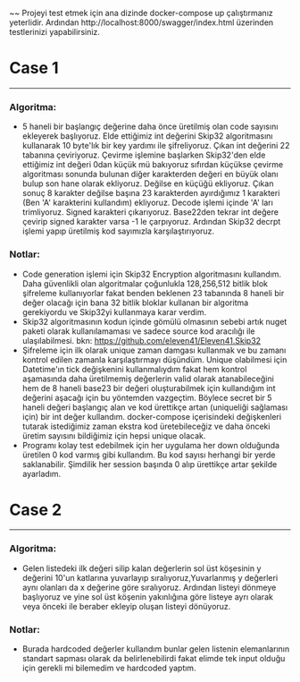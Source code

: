 ﻿~~ Projeyi test etmek için ana dizinde docker-compose up çalıştırmanız yeterlidir.
Ardından http://localhost:8000/swagger/index.html üzerinden testlerinizi yapabilirsiniz.

# Case 1
------------------------

### Algoritma:
- 5 haneli bir başlangıç değerine daha önce üretilmiş olan code sayısını ekleyerek başlıyoruz. Elde ettiğimiz int değerini Skip32 algoritmasını kullanarak 10 byte'lık bir key yardımı ile şifreliyoruz. Çıkan int değerini 22 tabanına çeviriyoruz. Çevirme işlemine başlarken Skip32'den elde ettiğimiz int değeri 0dan küçük mü bakıyoruz sıfırdan küçükse çevirme algoritması sonunda bulunan diğer karakterden değeri en büyük olanı bulup son hane olarak ekliyoruz. Değilse en küçüğü ekliyoruz. Çıkan sonuç 8 karakter değilse başına 23 karakterden ayırdığımız 1 karakteri (Ben 'A' karakterini kullandım) ekliyoruz. Decode işlemi içinde 'A' ları trimliyoruz. Signed karakteri çıkarıyoruz. Base22den tekrar int değere çevirip signed karakter varsa -1 le çarpıyoruz. Ardından Skip32 decrpt işlemi yapıp üretilmiş kod sayımızla karşılaştırıyoruz.
### Notlar:
- Code generation işlemi için Skip32 Encryption algoritmasını kullandım. Daha güvenlikli olan algoritmalar çoğunlukla 128,256,512 bitlik blok şifreleme kullanıyorlar fakat benden beklenen 23 tabanında 8 haneli bir değer olacağı için bana 32 bitlik bloklar kullanan bir algoritma gerekiyordu ve Skip32yi kullanmaya karar verdim.
- Skip32 algoritmasının kodun içinde gömülü olmasının sebebi artık nuget paketi olarak kullanılamaması ve sadece source kod aracılığı ile ulaşılabilmesi. bkn: https://github.com/eleven41/Eleven41.Skip32
- Şifreleme için ilk olarak unique zaman damgası kullanmak ve bu zamanı kontrol edilen zamanla karşılaştırmayı düşündüm. Unique olabilmesi için Datetime'ın tick değişkenini kullanmalıydım fakat hem kontrol aşamasında daha üretilmemiş değerlerin valid olarak atanabileceğini hem de 8 haneli base23 bir değeri oluşturabilmek için kullandığım int değerini aşacağı için bu yöntemden vazgeçtim. Böylece secret bir 5 haneli değeri başlangıç alan ve kod ürettikçe artan (uniqueliği sağlaması için) bir int değer kullandım. docker-compose içerisindeki değişkenleri tutarak istediğimiz zaman ekstra kod üretebileceğiz ve daha önceki üretim sayısını bildiğimiz için hepsi unique olacak.
- Programı kolay test edebilmek için her uygulama her down olduğunda üretilen 0 kod varmış gibi kullandım. Bu kod sayısı herhangi bir yerde saklanabilir. Şimdilik her session başında 0 alıp ürettikçe artar şekilde ayarladım. 


# Case 2
------------------------

### Algoritma:
- Gelen listedeki ilk değeri silip kalan değerlerin sol üst köşesinin y değerini  10'un katlarına yuvarlayıp sıralıyoruz,Yuvarlanmış y değerleri aynı olanları da x değerine göre sıralıyoruz. Ardından listeyi dönmeye başlıyoruz ve yine sol üst köşenin yakınlığına göre listeye ayrı olarak veya önceki ile beraber ekleyip oluşan listeyi dönüyoruz.
### Notlar:
- Burada hardcoded değerler kullandım bunlar gelen listenin elemanlarının standart sapması olarak da belirlenebilirdi fakat elimde tek input olduğu için gerekli mi bilemedim ve hardcoded yaptım.
